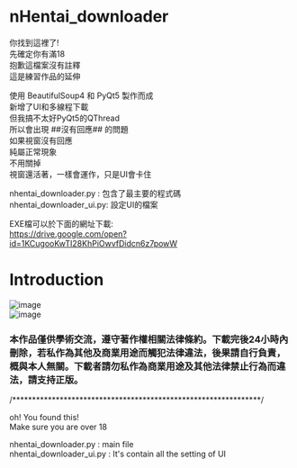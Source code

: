 # nHentai_downloader
你找到這裡了!  
先確定你有滿18  
抱歉這檔案沒有註釋  
這是練習作品的延伸  
  
使用 BeautifulSoup4 和 PyQt5 製作而成  
新增了UI和多線程下載  
但我搞不太好PyQt5的QThread  
所以會出現 ##沒有回應## 的問題  
如果視窗沒有回應  
純屬正常現象  
不用關掉  
視窗還活著，一樣會運作，只是UI會卡住  
  
nhentai_downloader.py : 包含了最主要的程式碼  
nhentai_downloader_ui.py: 設定UI的檔案  
  
EXE檔可以於下面的網址下載:  
https://drive.google.com/open?id=1KCugooKwTI28KhPiOwvfDidcn6z7powW 

# Introduction  
  
![image](https://github.com/ds0310825/nHentai_downloader/blob/master/introduction/%E5%85%88%E7%9C%8B.png)  
![image](https://github.com/ds0310825/nHentai_downloader/blob/master/introduction/%E5%86%8D%E7%9C%8B.png)

  
### 本作品僅供學術交流，遵守著作權相關法律條約。下載完後24小時內刪除，若私作為其他及商業用途而觸犯法律違法，後果請自行負責，概與本人無關。下載者請勿私作為商業用途及其他法律禁止行為而違法，請支持正版。 ###
  
  
/***************************************************************/  
  
oh! You found this!  
Make sure you are over 18  
  
nhentai_downloader.py     : main file  
nhentai_downloader_ui.py  : It's contain all the setting of UI  
